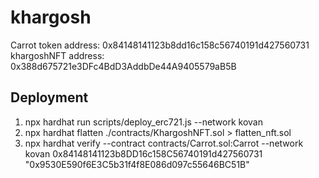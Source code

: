 # khargosh

Carrot token address: 0x84148141123b8dd16c158c56740191d427560731
khargoshNFT address: 0x388d675721e3DFc4BdD3AddbDe44A9405579aB5B

## Deployment

1. npx hardhat run scripts/deploy_erc721.js --network kovan
1. npx hardhat flatten ./contracts/KhargoshNFT.sol > flatten_nft.sol
1. npx hardhat verify --contract contracts/Carrot.sol:Carrot --network kovan 0x84148141123b8DD16c158C56740191d427560731 "0x9530E590f6E3C5b31f4f8E086d097c55646BC51B"
